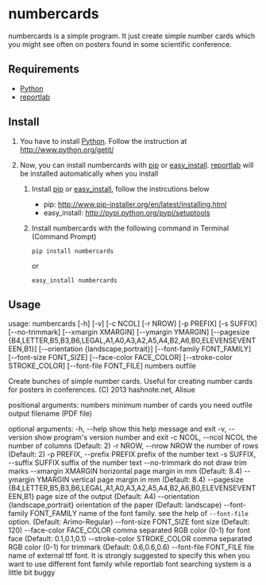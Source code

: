 numbercards
=============================================================================

numbercards is a simple program.
It just create simple number cards which you might see often on posters found
in some scientific conference.

Requirements
-----------------------------------------------------------------------------

-   [Python][]
-   [reportlab][]

[Python]: http://www.python.org/
[reportlab]: http://www.reportlab.com/software/opensource/


Install
-----------------------------------------------------------------------------

1.  You have to install [Python][]. Follow the instruction at
    http://www.python.org/getit/

2.  Now, you can install numbercards with [pip][] or [easy_install][].
    [reportlab][] will be installed automatically when you install

    1.  Install [pip][] or [easy_install][], follow the instrcutions below

        -   pip: http://www.pip-installer.org/en/latest/installing.html
        -   easy_install: http://pypi.python.org/pypi/setuptools

    2.  Install numbercards with the following command in Terminal (Command
        Prompt)

        ~~~
        pip install numbercards
        ~~~

        or

        ~~~
        easy_install numbercards
        ~~~

[pip]: http://www.pip-installer.org/
[easy_install]: http://pypi.python.org/pypi/setuptools


Usage
-----------------------------------------------------------------------------

  usage: numbercards [-h] [-v] [-c NCOL] [-r NROW] [-p PREFIX] [-s SUFFIX]
                    [--no-trimmark] [--xmargin XMARGIN] [--ymargin YMARGIN]
                    [--pagesize {B4,LETTER,B5,B3,B6,LEGAL,A1,A0,A3,A2,A5,A4,B2,A6,B0,ELEVENSEVENTEEN,B1}]
                    [--orientation {landscape,portrait}]
                    [--font-family FONT_FAMILY] [--font-size FONT_SIZE]
                    [--face-color FACE_COLOR] [--stroke-color STROKE_COLOR]
                    [--font-file FONT_FILE]
                    numbers outfile

  Create bunches of simple number cards. Useful for creating number cards for
  posters in conferences. (C) 2013 hashnote.net, Alisue

  positional arguments:
    numbers               minimum number of cards you need
    outfile               output filename (PDF file)

  optional arguments:
    -h, --help            show this help message and exit
    -v, --version         show program's version number and exit
    -c NCOL, --ncol NCOL  the number of columns (Default: 2)
    -r NROW, --nrow NROW  the number of rows (Default: 2)
    -p PREFIX, --prefix PREFIX
                          prefix of the number text
    -s SUFFIX, --suffix SUFFIX
                          suffix of the number text
    --no-trimmark         do not draw trim marks
    --xmargin XMARGIN     horizontal page margin in mm (Default: 8.4)
    --ymargin YMARGIN     vertical page margin in mm (Default: 8.4)
    --pagesize {B4,LETTER,B5,B3,B6,LEGAL,A1,A0,A3,A2,A5,A4,B2,A6,B0,ELEVENSEVENTEEN,B1}
                          page size of the output (Default: A4)
    --orientation {landscape,portrait}
                          orientation of the paper (Default: landscape)
    --font-family FONT_FAMILY
                          name of the font family. see the help of `--font-file`
                          option. (Default: Arimo-Regular)
    --font-size FONT_SIZE
                          font size (Default: 120)
    --face-color FACE_COLOR
                          comma separated RGB color (0-1) for font face
                          (Default: 0.1,0.1,0.1)
    --stroke-color STROKE_COLOR
                          comma separated RGB color (0-1) for trimmark (Default:
                          0.6,0.6,0.6)
    --font-file FONT_FILE
                          file name of external ttf font. It is strongly
                          suggested to specify this when you want to use
                          different font family while reportlab font searching
                          system is a little bit buggy
